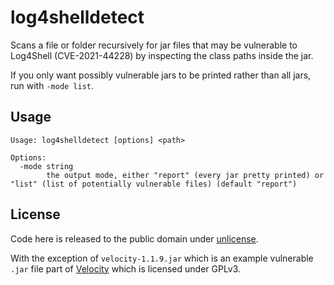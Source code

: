 # log4shelldetect

Scans a file or folder recursively for jar files that may be vulnerable to Log4Shell (CVE-2021-44228) by inspecting the class paths inside the jar.

If you only want possibly vulnerable jars to be printed rather than all jars, run with `-mode list`.

## Usage

```
Usage: log4shelldetect [options] <path>

Options:
  -mode string
        the output mode, either "report" (every jar pretty printed) or "list" (list of potentially vulnerable files) (default "report")
```

## License

Code here is released to the public domain under [unlicense](/LICENSE).

With the exception of `velocity-1.1.9.jar` which is an example vulnerable `.jar` file part of [Velocity](https://github.com/PaperMC/Velocity) which is licensed under GPLv3.

